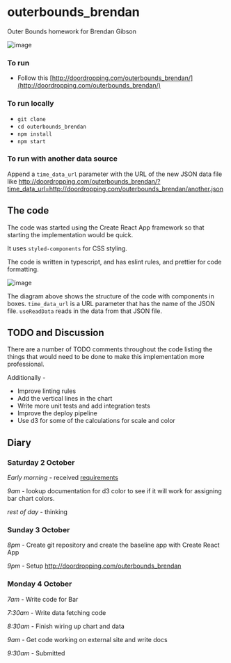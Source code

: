 # outerbounds_brendan

Outer Bounds homework for Brendan Gibson

![image](https://user-images.githubusercontent.com/1231492/135876554-917bc77b-6b37-4703-8493-f09155f4ecc0.png)

### To run

* Follow this [http://doordropping.com/outerbounds_brendan/](http://doordropping.com/outerbounds_brendan/)

### To run locally

* `git clone `
* `cd outerbounds_brendan`
* `npm install`
* `npm start`

### To run with another data source

Append a `time_data_url` parameter with the URL of the new JSON data file like
http://doordropping.com/outerbounds_brendan/?time_data_url=http://doordropping.com/outerbounds_brendan/another.json

## The code

The code was started using the Create React App framework so that starting the implementation would be quick.

It uses `styled-components` for CSS styling.

The code is written in typescript, and has eslint rules, and prettier for code formatting.

![image](https://user-images.githubusercontent.com/1231492/135879417-e27a2338-83fb-4e4f-9609-866c62eda07d.png)

The diagram above shows the structure of the code with components in boxes. `time_data_url` is a URL parameter that has the name of the JSON file. `useReadData` reads in the data from that JSON file.

## TODO and Discussion

There are a number of TODO comments throughout the code listing the things that would need to be done to make this implementation more professional.

Additionally - 
* Improve linting rules
* Add the vertical lines in the chart
* Write more unit tests and add integration tests
* Improve the deploy pipeline
* Use d3 for some of the calculations for scale and color

## Diary

### Saturday 2 October

*Early morning* - received [requirements](
https://docs.google.com/document/d/1ZeWuUxb8I3POXdxqfMXgV0IKNTlkRVdQ_PJca0Errjg/edit#)

*9am* - lookup documentation for d3 color to see if it will work for assigning bar chart colors.

*rest of day* - thinking

### Sunday 3 October

*8pm* - Create git repository and create the baseline app with Create React App

*9pm* - Setup http://doordropping.com/outerbounds_brendan

### Monday 4 October

*7am* - Write code for Bar

*7:30am* - Write data fetching code

*8:30am* - Finish wiring up chart and data

*9am* - Get code working on external site and write docs

*9:30am* - Submitted

